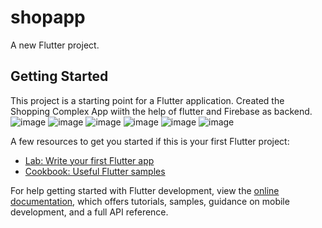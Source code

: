 # shopapp

A new Flutter project.

## Getting Started

This project is a starting point for a Flutter application.
Created the Shopping Complex App wiith the help of flutter and Firebase as backend.
![image](https://user-images.githubusercontent.com/118727613/232854767-61bebe85-cbb3-492d-a830-1f2f087d57fa.png)
![image](https://user-images.githubusercontent.com/118727613/232854796-c60eaf87-ed7c-4e28-9289-00784b3c4f97.png)
![image](https://user-images.githubusercontent.com/118727613/232854828-c95396d5-6e95-475e-a501-bf4e8a359fe0.png)
![image](https://user-images.githubusercontent.com/118727613/232854858-a2ab4a8a-70a3-4698-901f-5efe37b71360.png)
![image](https://user-images.githubusercontent.com/118727613/232854884-96298327-2c3d-4308-9a3e-6af5de4268e1.png)
![image](https://user-images.githubusercontent.com/118727613/232854941-d00290aa-0b15-4a0a-9b37-9274444ac5f0.png)


A few resources to get you started if this is your first Flutter project:

- [Lab: Write your first Flutter app](https://docs.flutter.dev/get-started/codelab)
- [Cookbook: Useful Flutter samples](https://docs.flutter.dev/cookbook)

For help getting started with Flutter development, view the
[online documentation](https://docs.flutter.dev/), which offers tutorials,
samples, guidance on mobile development, and a full API reference.
